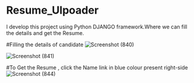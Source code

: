 # Resume_Ulpoader
I develop this project using Python DJANGO framework.Where we can fill the details and get the Resume.

#Filling the details of candidate
![Screenshot (840)](https://github.com/waquar-az/Resume_Ulpoader/assets/106869966/b710772f-3e83-41d3-a48c-0f394ef586c8)

![Screenshot (841)](https://github.com/waquar-az/Resume_Ulpoader/assets/106869966/7b740648-72ff-4fd1-b7dc-4f1b48ad3754)



#To Get the Resume ,  click the Name link in blue colour present right-side 
![Screenshot (844)](https://github.com/waquar-az/Resume_Ulpoader/assets/106869966/de6acfc2-a0ab-45b1-bb52-528bdbe18291)

